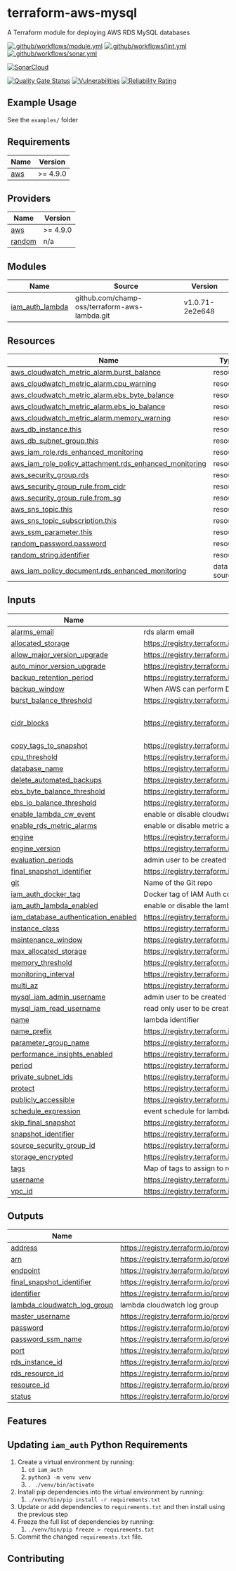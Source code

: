 # terraform-aws-mysql

A Terraform module for deploying AWS RDS MySQL databases

[![.github/workflows/module.yml](https://github.com/champ-oss/terraform-aws-mysql/actions/workflows/module.yml/badge.svg?branch=main)](https://github.com/champ-oss/terraform-aws-mysql/actions/workflows/module.yml)
[![.github/workflows/lint.yml](https://github.com/champ-oss/terraform-aws-mysql/actions/workflows/lint.yml/badge.svg?branch=main)](https://github.com/champ-oss/terraform-aws-mysql/actions/workflows/lint.yml)
[![.github/workflows/sonar.yml](https://github.com/champ-oss/terraform-aws-mysql/actions/workflows/sonar.yml/badge.svg)](https://github.com/champ-oss/terraform-aws-mysql/actions/workflows/sonar.yml)

[![SonarCloud](https://sonarcloud.io/images/project_badges/sonarcloud-black.svg)](https://sonarcloud.io/summary/new_code?id=terraform-aws-mysql_champ-oss)

[![Quality Gate Status](https://sonarcloud.io/api/project_badges/measure?project=terraform-aws-mysql_champ-oss&metric=alert_status)](https://sonarcloud.io/summary/new_code?id=terraform-aws-mysql_champ-oss)
[![Vulnerabilities](https://sonarcloud.io/api/project_badges/measure?project=terraform-aws-mysql_champ-oss&metric=vulnerabilities)](https://sonarcloud.io/summary/new_code?id=terraform-aws-mysql_champ-oss)
[![Reliability Rating](https://sonarcloud.io/api/project_badges/measure?project=terraform-aws-mysql_champ-oss&metric=reliability_rating)](https://sonarcloud.io/summary/new_code?id=terraform-aws-mysql_champ-oss)

## Example Usage

See the `examples/` folder

<!-- BEGIN_TF_DOCS -->
## Requirements

| Name | Version |
|------|---------|
| <a name="requirement_aws"></a> [aws](#requirement\_aws) | >= 4.9.0 |

## Providers

| Name | Version |
|------|---------|
| <a name="provider_aws"></a> [aws](#provider\_aws) | >= 4.9.0 |
| <a name="provider_random"></a> [random](#provider\_random) | n/a |

## Modules

| Name | Source | Version |
|------|--------|---------|
| <a name="module_iam_auth_lambda"></a> [iam\_auth\_lambda](#module\_iam\_auth\_lambda) | github.com/champ-oss/terraform-aws-lambda.git | v1.0.71-2e2e648 |

## Resources

| Name | Type |
|------|------|
| [aws_cloudwatch_metric_alarm.burst_balance](https://registry.terraform.io/providers/hashicorp/aws/latest/docs/resources/cloudwatch_metric_alarm) | resource |
| [aws_cloudwatch_metric_alarm.cpu_warning](https://registry.terraform.io/providers/hashicorp/aws/latest/docs/resources/cloudwatch_metric_alarm) | resource |
| [aws_cloudwatch_metric_alarm.ebs_byte_balance](https://registry.terraform.io/providers/hashicorp/aws/latest/docs/resources/cloudwatch_metric_alarm) | resource |
| [aws_cloudwatch_metric_alarm.ebs_io_balance](https://registry.terraform.io/providers/hashicorp/aws/latest/docs/resources/cloudwatch_metric_alarm) | resource |
| [aws_cloudwatch_metric_alarm.memory_warning](https://registry.terraform.io/providers/hashicorp/aws/latest/docs/resources/cloudwatch_metric_alarm) | resource |
| [aws_db_instance.this](https://registry.terraform.io/providers/hashicorp/aws/latest/docs/resources/db_instance) | resource |
| [aws_db_subnet_group.this](https://registry.terraform.io/providers/hashicorp/aws/latest/docs/resources/db_subnet_group) | resource |
| [aws_iam_role.rds_enhanced_monitoring](https://registry.terraform.io/providers/hashicorp/aws/latest/docs/resources/iam_role) | resource |
| [aws_iam_role_policy_attachment.rds_enhanced_monitoring](https://registry.terraform.io/providers/hashicorp/aws/latest/docs/resources/iam_role_policy_attachment) | resource |
| [aws_security_group.rds](https://registry.terraform.io/providers/hashicorp/aws/latest/docs/resources/security_group) | resource |
| [aws_security_group_rule.from_cidr](https://registry.terraform.io/providers/hashicorp/aws/latest/docs/resources/security_group_rule) | resource |
| [aws_security_group_rule.from_sg](https://registry.terraform.io/providers/hashicorp/aws/latest/docs/resources/security_group_rule) | resource |
| [aws_sns_topic.this](https://registry.terraform.io/providers/hashicorp/aws/latest/docs/resources/sns_topic) | resource |
| [aws_sns_topic_subscription.this](https://registry.terraform.io/providers/hashicorp/aws/latest/docs/resources/sns_topic_subscription) | resource |
| [aws_ssm_parameter.this](https://registry.terraform.io/providers/hashicorp/aws/latest/docs/resources/ssm_parameter) | resource |
| [random_password.password](https://registry.terraform.io/providers/hashicorp/random/latest/docs/resources/password) | resource |
| [random_string.identifier](https://registry.terraform.io/providers/hashicorp/random/latest/docs/resources/string) | resource |
| [aws_iam_policy_document.rds_enhanced_monitoring](https://registry.terraform.io/providers/hashicorp/aws/latest/docs/data-sources/iam_policy_document) | data source |

## Inputs

| Name | Description | Type | Default | Required |
|------|-------------|------|---------|:--------:|
| <a name="input_alarms_email"></a> [alarms\_email](#input\_alarms\_email) | rds alarm email | `string` | `null` | no |
| <a name="input_allocated_storage"></a> [allocated\_storage](#input\_allocated\_storage) | https://registry.terraform.io/providers/hashicorp/aws/latest/docs/resources/db_instance#allocated_storage | `number` | `20` | no |
| <a name="input_allow_major_version_upgrade"></a> [allow\_major\_version\_upgrade](#input\_allow\_major\_version\_upgrade) | https://registry.terraform.io/providers/hashicorp/aws/latest/docs/resources/db_instance#allow_major_version_upgrade | `bool` | `false` | no |
| <a name="input_auto_minor_version_upgrade"></a> [auto\_minor\_version\_upgrade](#input\_auto\_minor\_version\_upgrade) | https://registry.terraform.io/providers/hashicorp/aws/latest/docs/resources/db_instance#auto_minor_version_upgrade | `bool` | `false` | no |
| <a name="input_backup_retention_period"></a> [backup\_retention\_period](#input\_backup\_retention\_period) | https://registry.terraform.io/providers/hashicorp/aws/latest/docs/resources/db_instance#backup_retention_period | `number` | `35` | no |
| <a name="input_backup_window"></a> [backup\_window](#input\_backup\_window) | When AWS can perform DB snapshots, can't overlap with maintenance window | `string` | `"06:00-06:30"` | no |
| <a name="input_burst_balance_threshold"></a> [burst\_balance\_threshold](#input\_burst\_balance\_threshold) | https://registry.terraform.io/providers/hashicorp/aws/latest/docs/resources/cloudwatch_metric_alarm#threshold | `number` | `30` | no |
| <a name="input_cidr_blocks"></a> [cidr\_blocks](#input\_cidr\_blocks) | https://registry.terraform.io/providers/hashicorp/aws/latest/docs/resources/security_group_rule#cidr_blocks | `list(string)` | <pre>[<br>  "10.0.0.0/8"<br>]</pre> | no |
| <a name="input_copy_tags_to_snapshot"></a> [copy\_tags\_to\_snapshot](#input\_copy\_tags\_to\_snapshot) | https://registry.terraform.io/providers/hashicorp/aws/latest/docs/resources/db_instance#copy_tags_to_snapshot | `bool` | `true` | no |
| <a name="input_cpu_threshold"></a> [cpu\_threshold](#input\_cpu\_threshold) | https://registry.terraform.io/providers/hashicorp/aws/latest/docs/resources/cloudwatch_metric_alarm#threshold | `number` | `90` | no |
| <a name="input_database_name"></a> [database\_name](#input\_database\_name) | https://registry.terraform.io/providers/hashicorp/aws/latest/docs/resources/db_instance#name | `string` | `"this"` | no |
| <a name="input_delete_automated_backups"></a> [delete\_automated\_backups](#input\_delete\_automated\_backups) | https://registry.terraform.io/providers/hashicorp/aws/latest/docs/resources/db_instance#delete_automated_backups | `bool` | `false` | no |
| <a name="input_ebs_byte_balance_threshold"></a> [ebs\_byte\_balance\_threshold](#input\_ebs\_byte\_balance\_threshold) | https://registry.terraform.io/providers/hashicorp/aws/latest/docs/resources/cloudwatch_metric_alarm#threshold | `number` | `30` | no |
| <a name="input_ebs_io_balance_threshold"></a> [ebs\_io\_balance\_threshold](#input\_ebs\_io\_balance\_threshold) | https://registry.terraform.io/providers/hashicorp/aws/latest/docs/resources/cloudwatch_metric_alarm#threshold | `number` | `30` | no |
| <a name="input_enable_lambda_cw_event"></a> [enable\_lambda\_cw\_event](#input\_enable\_lambda\_cw\_event) | enable or disable cloudwatch event trigger for lambda | `bool` | `true` | no |
| <a name="input_enable_rds_metric_alarms"></a> [enable\_rds\_metric\_alarms](#input\_enable\_rds\_metric\_alarms) | enable or disable metric alarms for rds | `bool` | `false` | no |
| <a name="input_engine"></a> [engine](#input\_engine) | https://registry.terraform.io/providers/hashicorp/aws/latest/docs/resources/db_instance#engine | `string` | `"mysql"` | no |
| <a name="input_engine_version"></a> [engine\_version](#input\_engine\_version) | https://registry.terraform.io/providers/hashicorp/aws/latest/docs/resources/db_instance#engine_version | `string` | `"8.0.27"` | no |
| <a name="input_evaluation_periods"></a> [evaluation\_periods](#input\_evaluation\_periods) | admin user to be created via lambda function | `number` | `1` | no |
| <a name="input_final_snapshot_identifier"></a> [final\_snapshot\_identifier](#input\_final\_snapshot\_identifier) | https://registry.terraform.io/providers/hashicorp/aws/latest/docs/resources/db_instance#final_snapshot_identifier | `string` | `null` | no |
| <a name="input_git"></a> [git](#input\_git) | Name of the Git repo | `string` | `"terraform-aws-mysql"` | no |
| <a name="input_iam_auth_docker_tag"></a> [iam\_auth\_docker\_tag](#input\_iam\_auth\_docker\_tag) | Docker tag of IAM Auth code to deploy | `string` | `"158524236d98a0f5582a11864199ec6bf4980fb0"` | no |
| <a name="input_iam_auth_lambda_enabled"></a> [iam\_auth\_lambda\_enabled](#input\_iam\_auth\_lambda\_enabled) | enable or disable the lambda for setting up iam auth | `bool` | `true` | no |
| <a name="input_iam_database_authentication_enabled"></a> [iam\_database\_authentication\_enabled](#input\_iam\_database\_authentication\_enabled) | https://registry.terraform.io/providers/hashicorp/aws/latest/docs/resources/db_instance#iam_database_authentication_enabled | `bool` | `true` | no |
| <a name="input_instance_class"></a> [instance\_class](#input\_instance\_class) | https://registry.terraform.io/providers/hashicorp/aws/latest/docs/resources/db_instance#instance_class | `string` | `"db.t3.micro"` | no |
| <a name="input_maintenance_window"></a> [maintenance\_window](#input\_maintenance\_window) | https://registry.terraform.io/providers/hashicorp/aws/latest/docs/resources/db_instance#maintenance_window | `string` | `"Sun:07:00-Sun:08:00"` | no |
| <a name="input_max_allocated_storage"></a> [max\_allocated\_storage](#input\_max\_allocated\_storage) | https://registry.terraform.io/providers/hashicorp/aws/latest/docs/resources/db_instance#max_allocated_storage | `number` | `100` | no |
| <a name="input_memory_threshold"></a> [memory\_threshold](#input\_memory\_threshold) | https://registry.terraform.io/providers/hashicorp/aws/latest/docs/resources/cloudwatch_metric_alarm#threshold | `number` | `32` | no |
| <a name="input_monitoring_interval"></a> [monitoring\_interval](#input\_monitoring\_interval) | https://registry.terraform.io/providers/hashicorp/aws/latest/docs/resources/db_instance#monitoring_interval | `number` | `60` | no |
| <a name="input_multi_az"></a> [multi\_az](#input\_multi\_az) | https://registry.terraform.io/providers/hashicorp/aws/latest/docs/resources/db_instance#multi_az | `string` | `false` | no |
| <a name="input_mysql_iam_admin_username"></a> [mysql\_iam\_admin\_username](#input\_mysql\_iam\_admin\_username) | admin user to be created via lambda function | `string` | `"db_iam_admin"` | no |
| <a name="input_mysql_iam_read_username"></a> [mysql\_iam\_read\_username](#input\_mysql\_iam\_read\_username) | read only user to be created via lambda function | `string` | `"db_iam_read"` | no |
| <a name="input_name"></a> [name](#input\_name) | lambda identifier | `string` | `"rds"` | no |
| <a name="input_name_prefix"></a> [name\_prefix](#input\_name\_prefix) | https://registry.terraform.io/providers/hashicorp/aws/latest/docs/resources/db_instance#identifier | `string` | `"mysqldb-test"` | no |
| <a name="input_parameter_group_name"></a> [parameter\_group\_name](#input\_parameter\_group\_name) | https://registry.terraform.io/providers/hashicorp/aws/latest/docs/resources/db_instance#parameter_group_name | `string` | `null` | no |
| <a name="input_performance_insights_enabled"></a> [performance\_insights\_enabled](#input\_performance\_insights\_enabled) | https://registry.terraform.io/providers/hashicorp/aws/latest/docs/resources/db_instance#performance_insights_enabled | `bool` | `false` | no |
| <a name="input_period"></a> [period](#input\_period) | https://registry.terraform.io/providers/hashicorp/aws/latest/docs/resources/cloudwatch_metric_alarm#period | `number` | `300` | no |
| <a name="input_private_subnet_ids"></a> [private\_subnet\_ids](#input\_private\_subnet\_ids) | https://registry.terraform.io/providers/hashicorp/aws/latest/docs/resources/db_subnet_group#subnet_ids | `list(string)` | n/a | yes |
| <a name="input_protect"></a> [protect](#input\_protect) | https://registry.terraform.io/providers/hashicorp/aws/latest/docs/resources/db_instance#deletion_protection | `bool` | `true` | no |
| <a name="input_publicly_accessible"></a> [publicly\_accessible](#input\_publicly\_accessible) | https://registry.terraform.io/providers/hashicorp/aws/latest/docs/resources/db_instance#publicly_accessible | `bool` | `false` | no |
| <a name="input_schedule_expression"></a> [schedule\_expression](#input\_schedule\_expression) | event schedule for lambda | `string` | `"cron(0 10 ? * 1 *)"` | no |
| <a name="input_skip_final_snapshot"></a> [skip\_final\_snapshot](#input\_skip\_final\_snapshot) | https://registry.terraform.io/providers/hashicorp/aws/latest/docs/resources/db_instance#skip_final_snapshot | `bool` | `false` | no |
| <a name="input_snapshot_identifier"></a> [snapshot\_identifier](#input\_snapshot\_identifier) | https://registry.terraform.io/providers/hashicorp/aws/latest/docs/resources/db_instance#snapshot_identifier | `string` | `null` | no |
| <a name="input_source_security_group_id"></a> [source\_security\_group\_id](#input\_source\_security\_group\_id) | https://registry.terraform.io/providers/hashicorp/aws/latest/docs/resources/security_group_rule#source_security_group_id | `string` | n/a | yes |
| <a name="input_storage_encrypted"></a> [storage\_encrypted](#input\_storage\_encrypted) | https://registry.terraform.io/providers/hashicorp/aws/latest/docs/resources/db_instance#storage_encrypted | `bool` | `true` | no |
| <a name="input_tags"></a> [tags](#input\_tags) | Map of tags to assign to resources | `map(string)` | `{}` | no |
| <a name="input_username"></a> [username](#input\_username) | https://registry.terraform.io/providers/hashicorp/aws/latest/docs/resources/db_instance#username | `string` | `"root"` | no |
| <a name="input_vpc_id"></a> [vpc\_id](#input\_vpc\_id) | https://registry.terraform.io/providers/hashicorp/aws/latest/docs/resources/security_group#vpc_id | `string` | n/a | yes |

## Outputs

| Name | Description |
|------|-------------|
| <a name="output_address"></a> [address](#output\_address) | https://registry.terraform.io/providers/hashicorp/aws/latest/docs/resources/db_instance#address |
| <a name="output_arn"></a> [arn](#output\_arn) | https://registry.terraform.io/providers/hashicorp/aws/latest/docs/resources/db_instance#arn |
| <a name="output_endpoint"></a> [endpoint](#output\_endpoint) | https://registry.terraform.io/providers/hashicorp/aws/latest/docs/resources/db_instance#endpoint |
| <a name="output_final_snapshot_identifier"></a> [final\_snapshot\_identifier](#output\_final\_snapshot\_identifier) | https://registry.terraform.io/providers/hashicorp/aws/latest/docs/resources/db_instance#final_snapshot_identifier |
| <a name="output_identifier"></a> [identifier](#output\_identifier) | https://registry.terraform.io/providers/hashicorp/aws/latest/docs/resources/db_instance#identifier |
| <a name="output_lambda_cloudwatch_log_group"></a> [lambda\_cloudwatch\_log\_group](#output\_lambda\_cloudwatch\_log\_group) | lambda cloudwatch log group |
| <a name="output_master_username"></a> [master\_username](#output\_master\_username) | https://registry.terraform.io/providers/hashicorp/aws/latest/docs/resources/db_instance#username |
| <a name="output_password"></a> [password](#output\_password) | https://registry.terraform.io/providers/hashicorp/random/latest/docs/resources/password |
| <a name="output_password_ssm_name"></a> [password\_ssm\_name](#output\_password\_ssm\_name) | https://registry.terraform.io/providers/hashicorp/aws/latest/docs/resources/ssm_parameter#name |
| <a name="output_port"></a> [port](#output\_port) | https://registry.terraform.io/providers/hashicorp/aws/latest/docs/resources/db_instance#port |
| <a name="output_rds_instance_id"></a> [rds\_instance\_id](#output\_rds\_instance\_id) | https://registry.terraform.io/providers/hashicorp/aws/latest/docs/resources/db_instance#id |
| <a name="output_rds_resource_id"></a> [rds\_resource\_id](#output\_rds\_resource\_id) | https://registry.terraform.io/providers/hashicorp/aws/latest/docs/resources/db_instance#resource_id |
| <a name="output_resource_id"></a> [resource\_id](#output\_resource\_id) | https://registry.terraform.io/providers/hashicorp/aws/latest/docs/resources/db_instance#resource_id |
| <a name="output_status"></a> [status](#output\_status) | https://registry.terraform.io/providers/hashicorp/aws/latest/docs/resources/db_instance#status |
<!-- END_TF_DOCS -->

## Features



## Updating `iam_auth` Python Requirements

1. Create a virtual environment by running:
   1. `cd iam_auth`
   2. `python3 -m venv venv`
   3. `. ./venv/bin/activate`
2. Install pip dependencies into the virtual environment by running:
   1. `./venv/bin/pip install -r requirements.txt`
3. Update or add dependencies to `requirements.txt` and then install using the previous step
4. Freeze the full list of dependencies by running:
   1. `./venv/bin/pip freeze > requirements.txt `
5. Commit the changed `requirements.txt` file.



## Contributing


